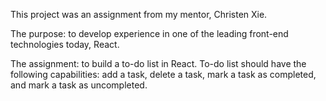 This project was an assignment from my mentor, Christen Xie.

The purpose: to develop experience in one of the leading front-end technologies today, React.

The assignment: to build a to-do list in React. To-do list should have the following capabilities: add a task, delete a task, mark a task as completed, and mark a task as uncompleted.
